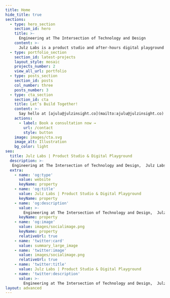 ```yaml
---
title: Home
hide_title: true
sections:
  - type: hero_section
    section_id: hero
    title: >-
      Engineering at The Intersection of Technology and Design
    content: >-
      Julz Labs is a product studio and after-hours digital playground by [Stephen Ajulu](https://stephenajulu.netlify.app).
  - type: portfolio_section
    section_id: latest-projects
    layout_style: mosaic 
    projects_number: 2
    view_all_url: portfolio
  - type: posts_section
    section_id: posts
    col_number: three
    posts_number: 3    
  - type: cta_section
    section_id: cta
    title: Let’s Build Together!
    content: >-
      Say hello at [ajulu@julzinsight.co](mailto:ajulu@julzinsight.co) or book a 1-on-1 consultation call and let's kickstart your project now.
    actions:
      - label: Book a consultation now →
        url: /contact
        style: button
    image: images/cta.svg
    image_alt: Illustration
    bg_color: light
seo:
  title: Julz Labs | Product Studio & Digital Playground
  description: >-
   Engineering at The Intersection of Technology and Design,  Julz Labs is a product studio and after-hours digital playground by Stephen Ajulu.
  extra:
    - name: 'og:type'
      value: website
      keyName: property
    - name: 'og:title'
      value: Julz Labs | Product Studio & Digital Playground
      keyName: property
    - name: 'og:description'
      value: >-
        Engineering at The Intersection of Technology and Design,  Julz Labs is a product studio and after-hours digital playground by Stephen Ajulu.
      keyName: property
    - name: 'og:image'
      value: images/socialimage.png
      keyName: property
      relativeUrl: true
    - name: 'twitter:card'
      value: summary_large_image
    - name: 'twitter:image'
      value: images/socialimage.png
      relativeUrl: true
    - name: 'twitter:title'
      value: Julz Labs | Product Studio & Digital Playground
    - name: 'twitter:description'
      value: >-
        Engineering at The Intersection of Technology and Design,  Julz Labs is a product studio and after-hours digital playground by Stephen Ajulu.
layout: advanced
---
```

